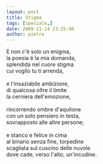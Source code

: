 ```yaml
---
layout: post
title: Stigma
tags: [speciale,]
date: 2009-11-14 23:25:00
author: pietro
---
```

E non c'è solo un enigma,<br/>la poesia è la mia domanda,<br/>splendida nel cuore stigma<br/>cui voglio tu ti arrenda,<br/><br/>e l'insaziabile ambizione,<br/>di qualcosa oltre il limite<br/>la cerniera dell'emozione,<br/><br/>rincorrendo ombre d'aquilone<br/>con un solo pensiero in testa,<br/>sovrapposto alle altre persone;<br/><br/>e stanco e felice in cima<br/>al binario senza fine, torpedine<br/>scagliata sul cuscino delle nuvole<br/>dove cade, verso l'alto, un'incudine.
